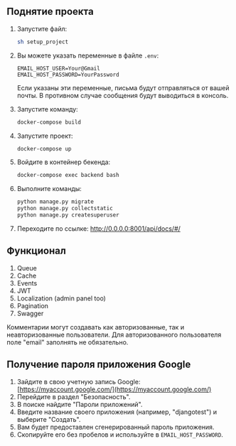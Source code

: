 


## Поднятие проекта

1. Запустите файл:

    ```bash
    sh setup_project
    ```

2. Вы можете указать переменные в файле `.env`:

    ```env
    EMAIL_HOST_USER=Your@Gmail
    EMAIL_HOST_PASSWORD=YourPassword
    ```

   Если указаны эти переменные, письма будут отправляться от вашей почты. В противном случае сообщения будут выводиться в консоль.

3. Запустите команду:

    ```bash
    docker-compose build
    ```

4. Запустите проект:

    ```bash
    docker-compose up
    ```

5. Войдите в контейнер бекенда:

    ```bash
    docker-compose exec backend bash
    ```

6. Выполните команды:

    ```bash
    python manage.py migrate
    python manage.py collectstatic
    python manage.py createsuperuser
    ```
7. Переходите по ссылке: http://0.0.0.0:8001/api/docs/#/

## Функционал

1. Queue
2. Cache
3. Events
4. JWT
5. Localization (admin panel too)
6. Pagination
7. Swagger

Комментарии могут создавать как авторизованные, так и неавторизованные пользователи. Для авторизованного пользователя поле "email" заполнять не обязательно.

## Получение пароля приложения Google

1. Зайдите в свою учетную запись Google: [https://myaccount.google.com/](https://myaccount.google.com/)
2. Перейдите в раздел "Безопасность".
3. В поиске найдите "Пароли приложений".
4. Введите название своего приложения (например, "djangotest") и выберите "Создать".
5. Вам будет предоставлен сгенерированный пароль приложения.
6. Скопируйте его без пробелов и используйте в `EMAIL_HOST_PASSWORD`.